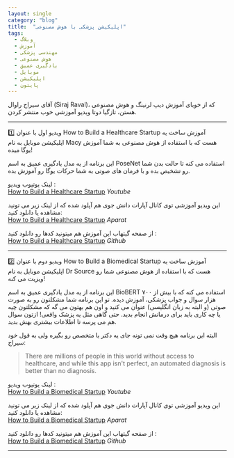 ```yaml
---
layout: single
category: "blog"
title:  "اپلیکیشن پزشکی با هوش مصنوعی"
tags:
  - وبلاگ
  - آموزش
  - مهندسی پزشکی
  - هوش مصنوعی
  - یادگیری عمیق
  - موبایل
  - اپلیکیشن
  - پایتون
---
```



آقای سیراج راوال (Siraj Raval)، که از خوبای آموزش دیپ لرنینگ و هوش مصنوعی هستن، تازگیا دوتا ویدیو آموزشی خوب منتشر کردن.

-------------------------

<div class="rw-ui-container"></div>

:one:
ویدیو اول با عنوان How to Build a Healthcare Startup آموزش ساخت یه اپلیکیشن موبایل به نام Macy هست که با استفاده از هوش مصنوعی به شما آموزش یوگا میده!

این برنامه از یه مدل یادگیری عمیق به اسم PoseNet استفاده می کنه تا حالت بدن شما رو تشخیص بده و با فرمان های صوتی به شما حرکات یوگا رو آموزش بده.

<i class="fab fa-fw fab fa-youtube"></i> لینک یوتیوب ویدیو  :
<br/><a href="https://www.youtube.com/watch?v=b8xlCNzkX5w" target="_blank">How to Build a Healthcare Startup</a> *Youtube*	


 <i class="fas fa-fw fas fa-film"></i> این ویدیو آموزشی توی کانال آپارات دانش جوی هم آپلود شده که از لینک زیر می تونید مشاهده یا دانلود کنید:
<br/><a href="http://aparat.com/v/PCVgS" target="_blank">How to Build a Healthcare Startup</a> *Aparat*

 <i class="fab fa-fw fa-github"></i> از صفحه گیتهاب این آموزش هم میتونید کدها رو دانلود کنید :
<br/><a href="https://github.com/llSourcell/How_to_Build_a_healthcare_startup" target="_blank">How to Build a Healthcare Startup</a> *Github*

<div id="81852037447"><script type="text/JavaScript" src="https://www.aparat.com/embed/PCVgS?data[rnddiv]=81852037447&data[responsive]=yes"></script></div>

-------------------------

:two:
ویدیو دوم با عنوان How to Build a Biomedical Startup آموزش ساخت یه اپلیکیشن موبایل به نام Dr Source هست که با استفاده از هوش مصنوعی شما رو ویزیت می کنه!

این برنامه از یه مدل یادگیری عمیق به اسم BioBERT استفاده می کنه که با بیش از ۷۰۰ هزار سوال و جواب پزشکی، آموزش دیده. تو این برنامه شما مشکلتون رو به صورت صوتی (و البته به زبان انگلیسی) عنوان می کنید و اون هم بهتون می گه که مشکلتون چیه یا چه کاری باید برای درمانش انجام بدید.
حتی گاهی مثل یه پزشک واقعی! ازتون سوال هم می پرسه تا اطلاعات بیشتری بهش بدید.

البته این برنامه هیچ وقت نمی تونه جای یه دکتر یا متخصص رو بگیره ولی به قول خود سیراج:
> There are millions of people in this world without access to healthcare, and while this app isn't perfect, an automated diagnosis is better than no diagnosis.


 <i class="fab fa-fw fab fa-youtube"></i> لینک یوتیوب ویدیو :
<br/><a href="https://www.youtube.com/watch?v=J9kbZ5I8gdM" target="_blank">How to Build a Biomedical Startup</a> *Youtube*

<i class="fas fa-fw fas fa-film"></i> این ویدیو آموزشی توی کانال آپارات دانش جوی هم آپلود شده که از لینک زیر می تونید مشاهده یا دانلود کنید:
<br/><a href="http://aparat.com/v/xHyt3" target="_blank">How to Build a Biomedical Startup</a> *Aparat*

 <i class="fab fa-fw fa-github"></i> از صفحه گیتهاب این آموزش هم میتونید کدها رو دانلود کنید :
<br/><a href="https://github.com/llSourcell/How-to-Build-a-Biomedical-Startup" target="_blank">How to Build a Biomedical Startup</a> *Github*

<div id="16239956891"><script type="text/JavaScript" src="https://www.aparat.com/embed/xHyt3?data[rnddiv]=16239956891&data[responsive]=yes"></script></div>

-------------------------
